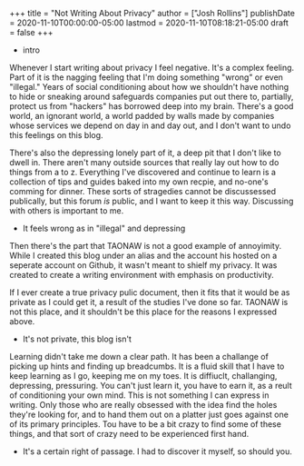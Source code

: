 +++
title = "Not Writing About Privacy"
author = ["Josh Rollins"]
publishDate = 2020-11-10T00:00:00-05:00
lastmod = 2020-11-10T08:18:21-05:00
draft = false
+++

-   intro

    <!--more-->

Whenever I start writing about privacy I feel negative. It's a complex feeling. Part of it is the nagging feeling that I'm doing something "wrong" or even "illegal." Years of social conditioning about how we shouldn't have nothing to hide or sneaking around safeguards companies put out there to, partially, protect us from "hackers" has borrowed deep into my brain. There's a good world, an ignorant world, a world padded by walls made by companies whose services we depend on day in and day out, and I don't want to undo this feelings on this blog.

There's also the depressing lonely part of it, a deep pit that I don't like to dwell in. There aren't many outside sources that really lay out how to do things from a to z. Everything I've discovered and continue to learn is a collection of tips and guides baked into my own recpie, and no-one's comming for dinner. These sorts of stragedies cannot be discussessed publically, but this forum _is_ public, and I want to keep it this way. Discussing with others is important to me.

-   It feels wrong as in "illegal" and depressing

Then there's the part that TAONAW is not a good example of annoyimity. While I created this blog under an alias and the account his hosted on a seperate account on Github, it wasn't meant to shielf my privacy. It was created to create a writing environment with emphasis on productivity.

If I ever create a true privacy pulic document, then it fits that it would be as private as I could get it, a result of the studies I've done so far. TAONAW is not this place, and it shouldn't be this place for the reasons I expressed above.

-   It's not private, this blog isn't

Learning didn't take me down a clear path. It has been a challange of picking up hints and finding up breadcumbs. It is a fluid skill that I have to keep learning as I go, keeping me on my toes. It is diffiuclt, challanging, depressing, pressuring. You can't just learn it, you have to earn it, as a reult of conditioning your own mind. This is not something I can express in writing. Only those who are really obsessed with the idea find the holes they're looking for, and to hand them out on a platter just goes against one of its primary principles. Tou have to be a bit crazy to find some of these things, and that sort of crazy need to be experienced first hand.

-   It's a certain right of passage. I had to discover it myself, so should you.